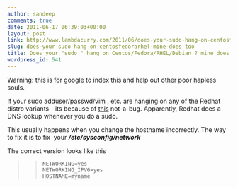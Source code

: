 ```yaml
---
author: sandeep
comments: true
date: 2011-06-17 06:39:03+00:00
layout: post
link: http://www.lambdacurry.com/2011/06/does-your-sudo-hang-on-centosfedorarhel-mine-does-too/
slug: does-your-sudo-hang-on-centosfedorarhel-mine-does-too
title: Does your "sudo " hang on Centos/Fedora/RHEL/Debian ? mine does too
wordpress_id: 541
---
```


Warning: this is for google to index this and help out other poor hapless souls.

If your sudo adduser/passwd/vim , etc. are hanging on any of the Redhat distro variants - its because of [this](https://bugzilla.redhat.com/show_bug.cgi?id=479464) not-a-bug. Apparently, Redhat does a DNS lookup whenever you do a sudo.

This usually happens when you change the hostname incorrectly. The way to fix it is to fix  your _**/etc/sysconfig/network**_

The correct version looks like this


<blockquote>

>     
>     NETWORKING=yes
>     NETWORKING_IPV6=yes
>     HOSTNAME=myname
> 
> 
</blockquote>
